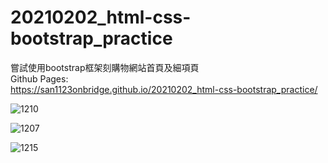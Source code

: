# 20210202_html-css-bootstrap_practice

嘗試使用bootstrap框架刻購物網站首頁及細項頁 \
Github Pages: \
https://san1123onbridge.github.io/20210202_html-css-bootstrap_practice/


![1210](https://user-images.githubusercontent.com/63532421/115152432-9e3f6400-a0a3-11eb-923a-2864ebb3d758.PNG)

![1207](https://user-images.githubusercontent.com/63532421/115152380-6d5f2f00-a0a3-11eb-9d33-eb8b96f0c7b5.PNG)

![1215](https://user-images.githubusercontent.com/63532421/115152607-5705a300-a0a4-11eb-8b42-e659d2c86225.PNG)

